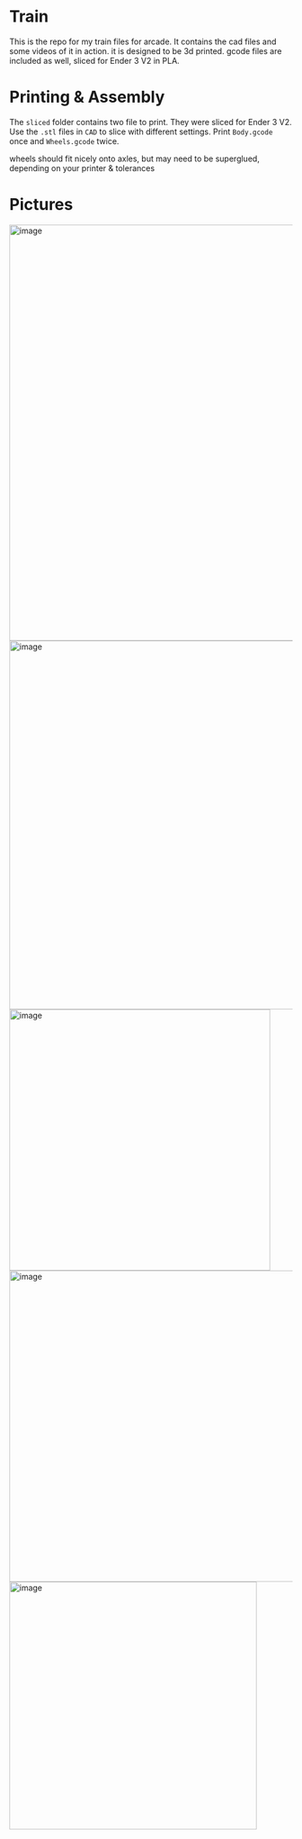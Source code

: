 # Train

This is the repo for my train files for arcade.
It contains the cad files and some videos of it in action. it is designed to be 3d printed. gcode files are included as well, sliced for Ender 3 V2 in PLA.

# Printing & Assembly

The `sliced` folder contains two file to print. They were sliced for Ender 3 V2. Use the `.stl` files in `CAD` to slice with different settings.
Print `Body.gcode` once and `Wheels.gcode` twice.

wheels should fit nicely onto axles, but may need to be superglued, depending on your printer & tolerances

# Pictures

<img width="739" alt="image" src="https://github.com/jedim101/train/assets/125486769/686e185c-0cb2-4722-9567-8bd145f5356b">
<img width="655" alt="image" src="https://github.com/jedim101/train/assets/125486769/a0cb93c3-6999-4c03-acad-da81dd654cfb">
<img width="464" alt="image" src="https://github.com/jedim101/train/assets/125486769/3a96ee76-12c4-4178-b2c4-23a9839e5c66">
<img width="553" alt="image" src="https://github.com/jedim101/train/assets/125486769/b8fef616-a51f-4708-aa30-541e74aa1043">
<img width="440" alt="image" src="https://github.com/jedim101/train/assets/125486769/a100c3ac-5a65-4258-a5f9-a80d244b7b44">
